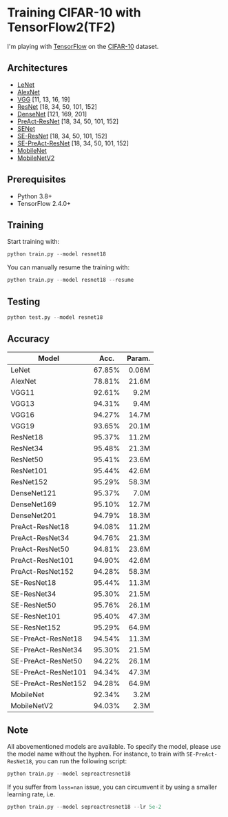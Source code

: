 # Training CIFAR-10 with TensorFlow2(TF2)
I'm playing with [TensorFlow](https://www.tensorflow.org/) on the [CIFAR-10](https://www.cs.toronto.edu/~kriz/cifar.html) dataset.

## Architectures
- [LeNet](https://ieeexplore.ieee.org/abstract/document/726791)
- [AlexNet](https://papers.nips.cc/paper/2012/hash/c399862d3b9d6b76c8436e924a68c45b-Abstract.html)
- [VGG](https://arxiv.org/abs/1409.1556) [11, 13, 16, 19]
- [ResNet](https://arxiv.org/abs/1512.03385) [18, 34, 50, 101, 152]
- [DenseNet](https://arxiv.org/abs/1608.06993) [121, 169, 201]
- [PreAct-ResNet](https://arxiv.org/abs/1603.05027) [18, 34, 50, 101, 152]
- [SENet](https://arxiv.org/abs/1709.01507)
- [SE-ResNet](https://arxiv.org/abs/1709.01507) [18, 34, 50, 101, 152]
- [SE-PreAct-ResNet](https://arxiv.org/abs/1709.01507) [18, 34, 50, 101, 152]
- [MobileNet](https://arxiv.org/abs/1704.04861) 
- [MobileNetV2](https://arxiv.org/abs/1801.04381)

## Prerequisites
- Python 3.8+
- TensorFlow 2.4.0+

## Training
Start training with:
```python
python train.py --model resnet18
```

You can manually resume the training with: 
```python
python train.py --model resnet18 --resume
```

## Testing 
```python
python test.py --model resnet18
```

## Accuracy
| Model               | Acc.   | Param. |
| ------------------- | ------ | -----: |
| LeNet               | 67.85% |  0.06M |
| AlexNet             | 78.81% |  21.6M |
| VGG11               | 92.61% |   9.2M |
| VGG13               | 94.31% |   9.4M |
| VGG16               | 94.27% |  14.7M |
| VGG19               | 93.65% |  20.1M |
| ResNet18            | 95.37% |  11.2M |
| ResNet34            | 95.48% |  21.3M |
| ResNet50            | 95.41% |  23.6M |
| ResNet101           | 95.44% |  42.6M |
| ResNet152           | 95.29% |  58.3M |
| DenseNet121         | 95.37% |   7.0M |
| DenseNet169         | 95.10% |  12.7M |
| DenseNet201         | 94.79% |  18.3M |
| PreAct-ResNet18     | 94.08% |  11.2M |
| PreAct-ResNet34     | 94.76% |  21.3M |
| PreAct-ResNet50     | 94.81% |  23.6M |
| PreAct-ResNet101    | 94.90% |  42.6M |
| PreAct-ResNet152    | 94.28% |  58.3M |
| SE-ResNet18         | 95.44% |  11.3M |
| SE-ResNet34         | 95.30% |  21.5M |
| SE-ResNet50         | 95.76% |  26.1M |
| SE-ResNet101        | 95.40% |  47.3M |
| SE-ResNet152        | 95.29% |  64.9M |
| SE-PreAct-ResNet18  | 94.54% |  11.3M |
| SE-PreAct-ResNet34  | 95.30% |  21.5M |
| SE-PreAct-ResNet50  | 94.22% |  26.1M |
| SE-PreAct-ResNet101 | 94.34% |  47.3M |
| SE-PreAct-ResNet152 | 94.28% |  64.9M |
| MobileNet           | 92.34% |   3.2M |
| MobileNetV2         | 94.03% |   2.3M |


## Note
All abovementioned models are available. To specify the model, please use the model name without the hyphen. For instance, to train with `SE-PreAct-ResNet18`, you can run the following script:

```python
python train.py --model sepreactresnet18
```

If you suffer from `loss=nan` issue, you can circumvent it by using a smaller learning rate, i.e.
```python
python train.py --model sepreactresnet18 --lr 5e-2
```